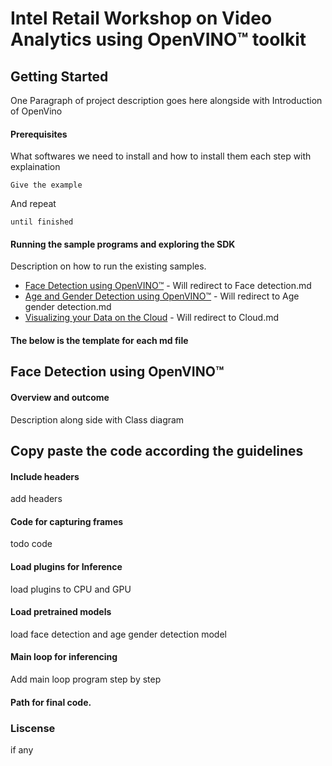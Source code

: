 # Intel Retail Workshop on Video Analytics using OpenVINO™ toolkit

## Getting Started
One Paragraph of project description goes here alongside with Introduction of OpenVino

#### Prerequisites
What softwares we need to install and how to install them each step with explaination

```
Give the example
```

And repeat

```
until finished
```
#### Running the sample programs and exploring the SDK

Description on how to run the existing samples.

* [Face Detection using OpenVINO™](https://github.com/SSG-DRD-IOT/intel_retail_workshop/edit/master/README.md) - Will redirect to Face detection.md
* [Age and Gender Detection using OpenVINO™](https://github.com/SSG-DRD-IOT/intel_retail_workshop/edit/master/README.md) - Will redirect to Age gender detection.md
* [Visualizing your Data on the Cloud](https://github.com/SSG-DRD-IOT/intel_retail_workshop/edit/master/README.md) - Will redirect to Cloud.md

#### The below is the template for each md file 

## Face Detection using OpenVINO™
#### Overview and outcome
Description along side with Class diagram

## Copy paste the code according the guidelines

#### Include headers
add headers
#### Code for capturing frames
todo code
#### Load plugins for Inference
load plugins to CPU and GPU
#### Load pretrained models
load face detection and age gender detection model
#### Main loop for inferencing 
Add main loop program step by step



#### Path for final code.

### Liscense

if any
